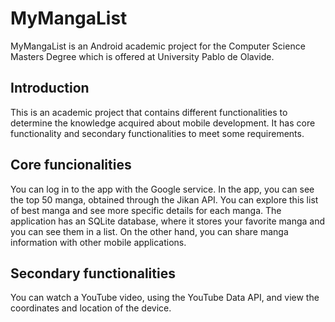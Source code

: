 # MyMangaList
MyMangaList is an Android academic project for the Computer Science Masters Degree which is offered at University Pablo de Olavide.

## Introduction
This is an academic project that contains different functionalities to determine the knowledge acquired about mobile development. It has core functionality and secondary functionalities to meet some requirements.

## Core funcionalities
You can log in to the app with the Google service. In the app, you can see the top 50 manga, obtained through the Jikan API.
You can explore this list of best manga and see more specific details for each manga. The application has an SQLite database, where it stores your favorite manga and you can see them in a list.
On the other hand, you can share manga information with other mobile applications.

## Secondary functionalities
You can watch a YouTube video, using the YouTube Data API, and view the coordinates and location of the device.
